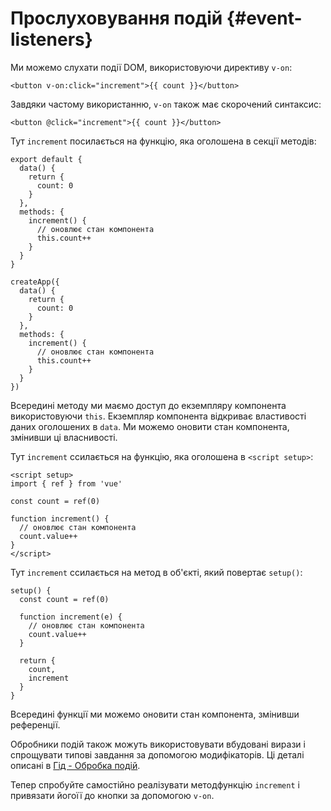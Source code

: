 # Прослуховування подій {#event-listeners}

Ми можемо слухати події DOM, використовуючи директиву `v-on`:

```vue-html
<button v-on:click="increment">{{ count }}</button>
```

Завдяки частому використанню, `v-on` також має скорочений синтаксис:

```vue-html
<button @click="increment">{{ count }}</button>
```

<div class="options-api">

Тут `increment` посилається на функцію, яка оголошена в секції методів:

<div class="sfc">

```js{7-12}
export default {
  data() {
    return {
      count: 0
    }
  },
  methods: {
    increment() {
      // оновлює стан компонента
      this.count++
    }
  }
}
```

</div>
<div class="html">

```js{7-12}
createApp({
  data() {
    return {
      count: 0
    }
  },
  methods: {
    increment() {
      // оновлює стан компонента
      this.count++
    }
  }
})
```

</div>

Всередині методу ми маємо доступ до екземпляру компонента використовуючи `this`. Екземпляр компонента відкриває властивості даних оголошених в `data`. Ми можемо оновити стан компонента, змінивши ці власнивості.

</div>

<div class="composition-api">

<div class="sfc">

Тут `increment` ссилається на функцію, яка оголошена в `<script setup>`:

```vue{6-9}
<script setup>
import { ref } from 'vue'

const count = ref(0)

function increment() {
  // оновлює стан компонента
  count.value++
}
</script>
```

</div>

<div class="html">

Тут `increment` ссилається на метод в об'єкті, який повертає `setup()`:

```js{$}
setup() {
  const count = ref(0)

  function increment(e) {
    // оновлює стан компонента
    count.value++
  }

  return {
    count,
    increment
  }
}
```

</div>

Всередині функції ми можемо оновити стан компонента, змінивши референції.

</div>

Обробники подій також можуть використовувати вбудовані вирази і спрощувати типові завдання за допомогою модифікаторів. Ці деталі описані в <a target="_blank" href="/guide/essentials/event-handling.html">Гід - Обробка подій</a>.

Тепер спробуйте самостійно реалізувати <span class="options-api">метод</span><span class="composition-api">функцію</span> `increment` і привязати <span class="options-api">його</span><span class="composition-api">її</span> до кнопки за допомогою `v-on`.
